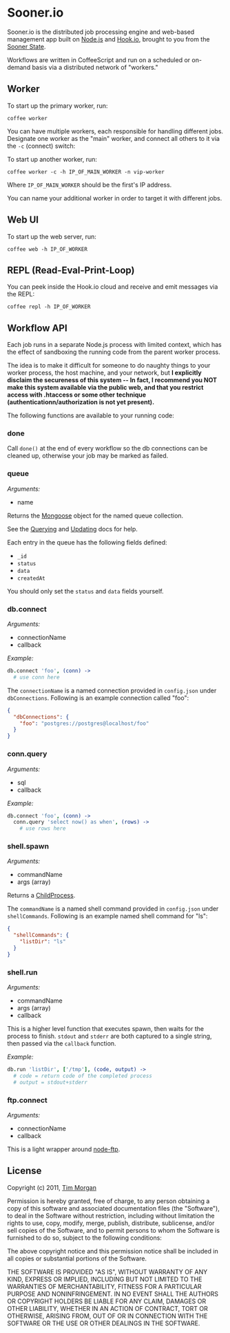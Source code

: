 # Sooner.io

Sooner.io is the distributed job processing engine and web-based management app built on [Node.js](http://nodejs.org) and [Hook.io](http://hook.io), brought to you from the [Sooner State](http://en.wikipedia.org/wiki/Oklahoma).

Workflows are written in CoffeeScript and run on a scheduled or on-demand basis via a distributed network of "workers."

## Worker

To start up the primary worker, run:

    coffee worker

You can have multiple workers, each responsible for handling different jobs. Designate one worker as the "main" worker, and connect all others to it via the `-c` (connect) switch:

To start up another worker, run:

    coffee worker -c -h IP_OF_MAIN_WORKER -n vip-worker

Where `IP_OF_MAIN_WORKER` should be the first's IP address.

You can name your additional worker in order to target it with different jobs.

## Web UI

To start up the web server, run:

    coffee web -h IP_OF_WORKER

## REPL (Read-Eval-Print-Loop)

You can peek inside the Hook.io cloud and receive and emit messages via the REPL:

    coffee repl -h IP_OF_WORKER

## Workflow API

Each job runs in a separate Node.js process with limited context, which has the effect of sandboxing the running code from the parent worker process.

The idea is to make it difficult for someone to do naughty things to your worker process, the host machine, and your network, but **I explicitly disclaim the secureness of this system -- In fact, I recommend you NOT make this system available via the public web, and that you restrict access with .htaccess or some other technique (authenticationn/authorization is not yet present).**

The following functions are available to your running code:

### done

Call `done()` at the end of every workflow so the db connections can be cleaned up, otherwise your job may be marked as failed.

### queue

*Arguments:*
* name

Returns the [Mongoose](http://mongoosejs.com/) object for the named queue collection.

See the [Querying](http://mongoosejs.com/docs/query.html) and [Updating](http://mongoosejs.com/docs/updating-documents.html) docs for help.

Each entry in the queue has the following fields defined:

* `_id`
* `status`
* `data`
* `createdAt`

You should only set the `status` and `data` fields yourself.

### db.connect

*Arguments:*
* connectionName
* callback

*Example:*
```coffeescript
db.connect 'foo', (conn) ->
  # use conn here
```

The `connectionName` is a named connection provided in `config.json` under `dbConnections`. Following is an example connection called "foo":
```json
{
  "dbConnections": {
    "foo": "postgres://postgres@localhost/foo"
  }
}
```

### conn.query

*Arguments:*
* sql
* callback

*Example:*
```coffeescript
db.connect 'foo', (conn) ->
  conn.query 'select now() as when', (rows) ->
    # use rows here
```

### shell.spawn

*Arguments:*
* commandName
* args (array)

Returns a [ChildProcess](http://nodejs.org/api/child_process.html).

The `commandName` is a named shell command provided in `config.json` under `shellCommands`. Following is an example named shell command for "ls":
```json
{
  "shellCommands": {
    "listDir": "ls"
  }
}
```

### shell.run

*Arguments:*
* commandName
* args (array)
* callback

This is a higher level function that executes spawn, then waits for the process to finish. `stdout` and `stderr` are both captured to a single string, then passed via the `callback` function.

*Example:*
```coffeescript
db.run 'listDir', ['/tmp'], (code, output) ->
  # code = return code of the completed process
  # output = stdout+stderr
```

### ftp.connect

*Arguments:*
* connectionName
* callback

This is a light wrapper around [node-ftp](https://github.com/mscdex/node-ftp).

## License

Copyright (c) 2011, [Tim Morgan](http://timmorgan.org)

Permission is hereby granted, free of charge, to any person obtaining a copy of this software and associated documentation files (the "Software"), to deal in the Software without restriction, including without limitation the rights to use, copy, modify, merge, publish, distribute, sublicense, and/or sell copies of the Software, and to permit persons to whom the Software is furnished to do so, subject to the following conditions:

The above copyright notice and this permission notice shall be included in all copies or substantial portions of the Software.

THE SOFTWARE IS PROVIDED "AS IS", WITHOUT WARRANTY OF ANY KIND, EXPRESS OR IMPLIED, INCLUDING BUT NOT LIMITED TO THE WARRANTIES OF MERCHANTABILITY, FITNESS FOR A PARTICULAR PURPOSE AND NONINFRINGEMENT. IN NO EVENT SHALL THE AUTHORS OR COPYRIGHT HOLDERS BE LIABLE FOR ANY CLAIM, DAMAGES OR OTHER LIABILITY, WHETHER IN AN ACTION OF CONTRACT, TORT OR OTHERWISE, ARISING FROM, OUT OF OR IN CONNECTION WITH THE SOFTWARE OR THE USE OR OTHER DEALINGS IN THE SOFTWARE.
